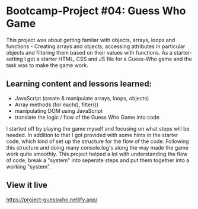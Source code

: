 # Bootcamp-Project #04: Guess Who Game
This project was about getting famliar with objects, arrays, loops and functions - Creating arrays and objects, accessing attributes in particular objects and filtering them based on their values with functions. As a starter-setting I got a starter HTML, CSS and JS file for a Guess-Who game and the task was to make the game work.

## Learning content and lessons learned: 
- JavaScript (create & manipulate arrays, loops, objects)
- Array methods (for each(), filter())
- manipulating DOM using JavaScript
- translate the logic / flow of the Guess Who Game into code

I started off by playing the game myself and focusing on what steps will be needed. In addition to that I got provided with some hints in the starter code, which kind of set up the structure for the flow of the code. Following this structure and doing many console.log's along the way made the game work quite smoothly. This project helped a lot with understanding the flow of code, break a "system" into seperate steps and put them together into a working "system".

## View it live
https://project-guesswho.netlify.app/
